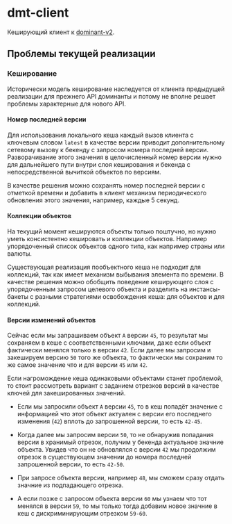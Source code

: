 # dmt-client

Кеширующий клиент к [dominant-v2](https://github.com/valitydev/dominant-v2).

## **Проблемы** текущей реализации

### Кеширование

Исторически модель кеширование наследуется от клиента предыдущей реализации для прежнего API доминанты и потому не вполне решает проблемы характерные для нового API.

#### Номер последней версии

Для использования локального кеша каждый вызов клиента с ключевым словом `latest` в качестве версии приводит дополнительному сетевому вызову к бекенду с запросом номера последней версии. Разворачивание этого значения в целочисленный номер версии нужно для дальнейшего пути внутри слоя кеширования и бекенда с непосредственной вычиткой объектов по версиям.

В качестве решения можно сохранять номер последней версии с отметкой времени и добавить в клиент механизм периодического обновления этого значения, например, каждые 5 секунд.

#### Коллекции объектов

На текущий момент кешируются объекты только поштучно, но нужно уметь консистентно кешировать и коллекции объектов. Например упорядоченный список объектов одного типа, как например страны или валюты.

Существующая реализация пообъектного кеша не подходит для коллекций, так как имеет механизм выбывания элемента по времени. В качестве решения можно обобщить поведение кеширующего слоя с упорядоченным запросом целевого объекта и разделить на инстансы-бакеты с разными стратегиями освобождения кеша: для объектов и для коллекций.

#### Версии изменений объектов

Сейчас если мы запрашиваем объект `A` версии `45`, то результат мы сохраняем в кеше с соответственными ключами, даже если объект фактически менялся только в версии `42`. Если далее мы запросим и закешируем версию `50` того же объекта, то фактически мы сохраним то же самое значение что и для версии `45` или `42`.

Если нагромождение кеша одинаковыми объектами станет проблемой, то стоит рассмотреть вариант с заданием отрезков версий в качестве ключей для закешированных значений.

- Если мы запросили объект `A` версии `45`, то в кеш попадёт значение с информацией что этот объект актуален с версии его последнего изменения (`42`) вплоть до запрошенной версии, то есть `42-45`.

- Когда далее мы запросим версии `50`, то не обнаружив попадания версии в хранимый отрезок, получим у бекенда актуальное значние объекта. Увидев что он не обновлялся с версии `42` мы продолжим отрезок в существующем значении до номера последней запрошенной версии, то есть `42-50`.

- При запросе объекта версии, например `48`, мы сможем сразу отдать значние из подпадающего отрезка.

- А если позже с запросом объекта версии `60` мы узнаем что тот менялся в версии `59`, то мы только тогда добавим новое значние в кеш с дискриминирующим отрезком `59-60`.
